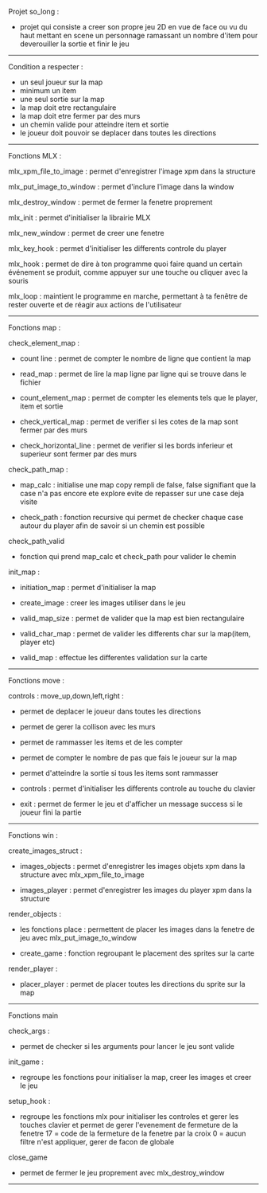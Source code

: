Projet so_long :
- projet qui consiste a creer son propre jeu 2D en vue de face ou vu du haut mettant en scene un personnage
  ramassant un nombre d'item pour deverouiller la sortie et finir le jeu

-------------------------------------------------------------------------------------------------------------

Condition a respecter :
- un seul joueur sur la map
- minimum un item
- une seul sortie sur la map
- la map doit etre rectangulaire
- la map doit etre fermer par des murs
- un chemin valide pour atteindre item et sortie
- le joueur doit pouvoir se deplacer dans toutes les directions

-------------------------------------------------------------------------------------------------------------

Fonctions MLX :

mlx_xpm_file_to_image : permet d'enregistrer l'image xpm dans la structure

mlx_put_image_to_window : permet d'inclure l'image dans la window

mlx_destroy_window : permet de fermer la fenetre proprement

mlx_init : permet d'initialiser la librairie MLX

mlx_new_window : permet de creer une fenetre

mlx_key_hook : permet d'initialiser les differents controle du player

mlx_hook : permet de dire à ton programme quoi faire quand un certain événement se produit, comme appuyer sur une touche ou cliquer avec la souris

mlx_loop : maintient le programme en marche, permettant à ta fenêtre de rester ouverte et de réagir aux actions de l'utilisateur

-------------------------------------------------------------------------------------------------------------

Fonctions map :

check_element_map :
- count line : permet de compter le nombre de ligne que contient la map

- read_map : permet de lire la map ligne par ligne qui se trouve dans le fichier

- count_element_map : permet de compter les elements tels que le player, item et sortie

- check_vertical_map : permet de verifier si les cotes de la map sont fermer par des murs

- check_horizontal_line : permet de verifier si les bords inferieur et superieur sont fermer par des murs

check_path_map :
- map_calc : initialise une map copy rempli de false, false signifiant que la case n'a pas encore ete explore
evite de repasser sur une case deja visite

- check_path : fonction recursive qui permet de checker chaque case autour du player afin
de savoir si un chemin est possible

check_path_valid
- fonction qui prend map_calc et check_path pour valider le chemin

init_map :
- initiation_map : permet d'initialiser la map

- create_image : creer les images utiliser dans le jeu

- valid_map_size : permet de valider que la map est bien rectangulaire

- valid_char_map : permet de valider les differents char sur la map(item, player etc)

- valid_map : effectue les differentes validation sur la carte

-------------------------------------------------------------------------------------------------------------

Fonctions move :

controls :
move_up,down,left,right :
- permet de deplacer le joueur dans toutes les directions
- permet de gerer la collison avec les murs
- permet de rammasser les items et de les compter
- permet de compter le nombre de pas que fais le joueur sur la map
- permet d'atteindre la sortie si tous les items sont rammasser

- controls : permet d'initialiser les differents controle au touche du clavier 

- exit : permet de fermer le jeu et d'afficher un message success si le joueur fini la partie

-------------------------------------------------------------------------------------------------------------

Fonctions win :

create_images_struct :
- images_objects : permet d'enregistrer les images objets xpm dans la structure avec mlx_xpm_file_to_image

- images_player : permet d'enregistrer les images du player xpm dans la structure

render_objects :
- les fonctions place : permettent de placer les images dans la fenetre de jeu avec mlx_put_image_to_window

- create_game : fonction regroupant le placement des sprites 
sur la carte

render_player :
- placer_player : permet de placer toutes les directions du sprite sur la map

-------------------------------------------------------------------------------------------------------------

Fonctions main

check_args :
- permet de checker si les arguments pour lancer le jeu sont valide

init_game :
- regroupe les fonctions pour initialiser la map, creer les images et creer le jeu

setup_hook :
- regroupe les fonctions mlx pour initialiser les controles et gerer les touches clavier et permet de gerer l'evenement de fermeture de la fenetre
17 = code de la fermeture de la fenetre par la croix
0 = aucun filtre n'est appliquer, gerer de facon de globale

close_game
- permet de fermer le jeu proprement avec mlx_destroy_window

-------------------------------------------------------------------------------------------------------------